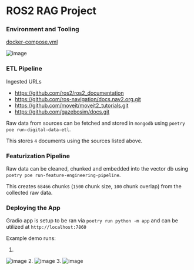 # ROS2 RAG Project

### Environment and Tooling
[docker-compose.yml](https://github.com/Bonyoze/ros2-rag-project/blob/main/docker-compose.yml)

![image](https://github.com/user-attachments/assets/fa2d56c3-b97c-4fd3-b255-93f9384b6fe1)

### ETL Pipeline
Ingested URLs
- https://github.com/ros2/ros2_documentation
- https://github.com/ros-navigation/docs.nav2.org.git
- https://github.com/moveit/moveit2_tutorials.git
- https://github.com/gazebosim/docs.git

Raw data from sources can be fetched and stored in `mongodb` using `poetry poe run-digital-data-etl`.

This stores `4` documents using the sources listed above.

### Featurization Pipeline

Raw data can be cleaned, chunked and embedded into the vector db using `poetry poe run-feature-engineering-pipeline`.

This creates `68466` chunks (`1500` chunk size, `100` chunk overlap) from the collected raw data.

### Deploying the App

Gradio app is setup to be ran via `poetry run python -m app` and can be utilized at `http://localhost:7860`

Example demo runs:

1.
![image](https://github.com/user-attachments/assets/18be93a0-e11e-4fc0-a84c-f4627c2835e2)
2.
![image](https://github.com/user-attachments/assets/991c7d26-df48-4a40-9ea5-5799a23346e3)
3.
![image](https://github.com/user-attachments/assets/433138f9-e2cd-4570-aae2-c4527f5ada03)
